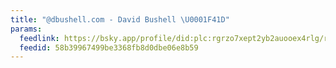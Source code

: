 ```yaml
---
title: "@dbushell.com - David Bushell \U0001F41D"
params:
  feedlink: https://bsky.app/profile/did:plc:rgrzo7xept2yb2auooex4rlg/rss
  feedid: 58b39967499be3368fb8d0dbe06e8b59
---
```

